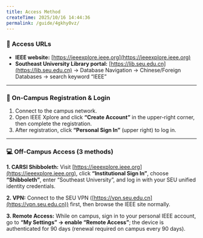 ```yaml
---
title: Access Method
createTime: 2025/10/16 14:44:36
permalink: /guide/4gkhy0vz/
---
```


### **🔗 Access URLs**

* **IEEE website:** [https://ieeexplore.ieee.org](https://ieeexplore.ieee.org)
* **Southeast University Library portal:** [https://lib.seu.edu.cn](https://lib.seu.edu.cn) → Database Navigation → Chinese/Foreign Databases → search keyword “IEEE”

---

### **🏫 On-Campus Registration & Login**

1.  Connect to the campus network.
2.  Open IEEE Xplore and click **“Create Account”** in the upper-right corner, then complete the registration.
3.  After registration, click **“Personal Sign In”** (upper right) to log in.

---

### **💻 Off-Campus Access (3 methods)**

**1. CARSI Shibboleth:**
Visit [https://ieeexplore.ieee.org](https://ieeexplore.ieee.org), click **“Institutional Sign In”**, choose **“Shibboleth”**, enter “Southeast University”, and log in with your SEU unified identity credentials.

 **2. VPN:**
Connect to the SEU VPN ([https://vpn.seu.edu.cn](https://vpn.seu.edu.cn)) first, then browse the IEEE site normally.

 **3. Remote Access:**
While on campus, sign in to your personal IEEE account, go to **“My Settings” → enable “Remote Access”**; the device is authenticated for 90 days (renewal required on campus every 90 days).
